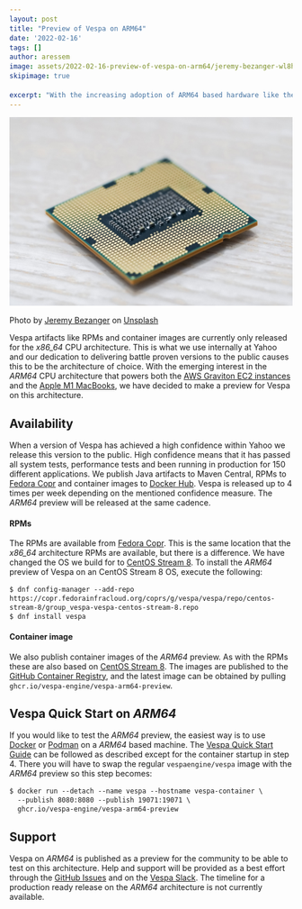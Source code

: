 ```yaml
---
layout: post
title: "Preview of Vespa on ARM64"
date: '2022-02-16'
tags: []
author: aressem 
image: assets/2022-02-16-preview-of-vespa-on-arm64/jeremy-bezanger-wl8hZoJBSU8-unsplash.jpg
skipimage: true

excerpt: "With the increasing adoption of ARM64 based hardware like the AWS Graviton and Apple M1 MacBooks we are making a preview of Vespa available for this architecture."
---
```


<img src="/assets/2022-02-16-preview-of-vespa-on-arm64/jeremy-bezanger-wl8hZoJBSU8-unsplash.jpg"/>
<p class="image-credit">
Photo by <a href="https://unsplash.com/@unarchive?utm_source=unsplash&utm_medium=referral&utm_content=creditCopyText">Jeremy Bezanger</a> on <a href="https://unsplash.com/s/photos/cpu?utm_source=unsplash&utm_medium=referral&utm_content=creditCopyText">Unsplash</a>
</p>

Vespa artifacts like RPMs and container images are currently only released for the *x86_64* CPU architecture. This is what we use internally at Yahoo and our dedication to delivering battle proven versions to the public causes this to be the architecture of choice. With the emerging interest in the *ARM64* CPU architecture that powers both the [AWS Graviton EC2 instances](https://aws.amazon.com/ec2/graviton/) and the [Apple M1 MacBooks](https://www.apple.com/macbook-pro/), we have decided to make a preview for Vespa on this architecture.

## Availability
When a version of Vespa has achieved a high confidence within Yahoo we release this version to the public. High confidence means that it has passed all system tests, performance tests and been running in production for 150 different applications. We publish Java artifacts to Maven Central, RPMs to [Fedora Copr](https://copr.fedorainfracloud.org/coprs/g/vespa/vespa/) and container images to [Docker Hub](https://hub.docker.com/r/vespaengine/vespa/). Vespa is released up to 4 times per week depending on the mentioned confidence measure. The *ARM64* preview will be released at the same cadence.

#### RPMs
The RPMs are available from [Fedora Copr](https://copr.fedorainfracloud.org/coprs/g/vespa/vespa/). This is the same location that the *x86_64* architecture RPMs are available, but there is a difference. We have changed the OS we build for to [CentOS Stream 8](https://www.centos.org/centos-stream/). To install the *ARM64* preview of Vespa on an CentOS Stream 8 OS, execute the following:
```
$ dnf config-manager --add-repo https://copr.fedorainfracloud.org/coprs/g/vespa/vespa/repo/centos-stream-8/group_vespa-vespa-centos-stream-8.repo
$ dnf install vespa
```

#### Container image
We also publish container images of the *ARM64* preview. As with the RPMs these are also based on [CentOS Stream 8](https://www.centos.org/centos-stream/). The images are published to the [GitHub Container Registry](https://docs.github.com/en/packages/working-with-a-github-packages-registry/working-with-the-container-registry), and the latest image can be obtained by pulling `ghcr.io/vespa-engine/vespa-arm64-preview`.

## Vespa Quick Start on *ARM64*
If you would like to test the *ARM64* preview, the easiest way is to use [Docker](https://docker.io) or [Podman](https://podman.io) on a *ARM64* based machine. The [Vespa Quick Start Guide](https://docs.vespa.ai/en/vespa-quick-start.html)
can be followed as described except for the container startup in step 4. There you will have to swap the regular `vespaengine/vespa` image with the *ARM64* preview so this step becomes:
```
$ docker run --detach --name vespa --hostname vespa-container \
  --publish 8080:8080 --publish 19071:19071 \
  ghcr.io/vespa-engine/vespa-arm64-preview
```

## Support
Vespa on *ARM64* is published as a preview for the community to be able to test on this architecture. Help and support will be provided as a best effort through the [GitHub Issues](https://github.com/vespa-engine/vespa/issues) and on the [Vespa Slack](http://slack.vespa.ai). The timeline for a production ready release on the *ARM64* architecture is not currently available.
